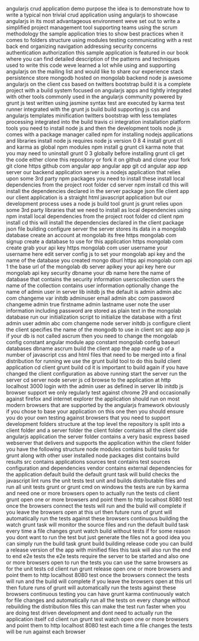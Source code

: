 angularjs crud application demo purpose the idea is to demonstrate how to write a typical non trivial crud application using angularjs to showcase angularjs in its most advantageous environment weve set out to write a simplified project management tool supporting teams using the scrum methodology the sample application tries to show best practices when it comes to folders structure using modules testing communicating with a rest back end organizing navigation addressing security concerns authentication authorization this sample application is featured in our book where you can find detailed description of the patterns and techniques used to write this code weve learned a lot while using and supporting angularjs on the mailing list and would like to share our experience stack persistence store mongodb hosted on mongolab backend node js awesome angularjs on the client css based on twitters bootstrap build it is a complete project with a build system focused on angularjs apps and tightly integrated with other tools commonly used in the angularjs community powered by grunt js test written using jasmine syntax test are executed by karma test runner integrated with the grunt js build build supporting js css and angularjs templates minification twitters bootstrap with less templates processing integrated into the build travis ci integration installation platform tools you need to install node js and then the development tools node js comes with a package manager called npm for installing nodejs applications and libraries install node js requires node js version 0 8 4 install grunt cli and karma as global npm modules npm install g grunt cli karma note that you may need to uninstall grunt 0 3 globally before installing grunt cli get the code either clone this repository or fork it on github and clone your fork git clone https github com angular app angular app git cd angular app app server our backend application server is a nodejs application that relies upon some 3rd party npm packages you need to install these install local dependencies from the project root folder cd server npm install cd this will install the dependencies declared in the server package json file client app our client application is a straight html javascript application but our development process uses a node js build tool grunt js grunt relies upon some 3rd party libraries that we need to install as local dependencies using npm install local dependencies from the project root folder cd client npm install cd this will install the dependencies declared in the client package json file building configure server the server stores its data in a mongolab database create an account at mongolab its free https mongolab com signup create a database to use for this application https mongolab com create grab your api key https mongolab com user username your username here edit server config js to set your mongolab api key and the name of the database you created mongo dburl https api mongolab com api 1 the base url of the mongolab db server apikey your api key here our mongolab api key security dbname your db name here the name of database that contains the security information userscollection users the name of the collection contains user information optionally change the name of admin user in server lib initdb js the default is admin admin abc com changeme var initdb adminuser email admin abc com password changeme admin true firstname admin lastname user note the user information including password are stored as plain text in the mongolab database run our initialization script to initialize the database with a first admin user admin abc com changeme node server initdb js configure client the client specifies the name of the mongodb to use in client src app app js if your db is not called ascrum then you need to change the mongolab config constant angular module app constant mongolab config baseurl databases dbname ascrum build the client app the app made up of a number of javascript css and html files that need to be merged into a final distribution for running we use the grunt build tool to do this build client application cd client grunt build cd it is important to build again if you have changed the client configuration as above running start the server run the server cd server node server js cd browse to the application at http localhost 3000 login with the admin user as defined in server lib initdb js browser support we only regularly test against chrome 29 and occasionally against firefox and internet explorer the application should run on most modern browsers that are supported by the angularjs framework obviously if you chose to base your application on this one then you should ensure you do your own testing against browsers that you need to support development folders structure at the top level the repository is split into a client folder and a server folder the client folder contains all the client side angularjs application the server folder contains a very basic express based webserver that delivers and supports the application within the client folder you have the following structure node modules contains build tasks for grunt along with other user installed node packages dist contains build results src contains applications sources test contains test sources configuration and dependencies vendor contains external dependencies for the application default build the default grunt task will build checks the javascript lint runs the unit tests test unit and builds distributable files and run all unit tests grunt or grunt cmd on windows the tests are run by karma and need one or more browsers open to actually run the tests cd client grunt open one or more browsers and point them to http localhost 8080 test once the browsers connect the tests will run and the build will complete if you leave the browsers open at this url then future runs of grunt will automatically run the tests against these browsers continuous building the watch grunt task will monitor the source files and run the default build task every time a file changes grunt watch build without tests if for some reason you dont want to run the test but just generate the files not a good idea you can simply run the build task grunt build building release code you can build a release version of the app with minified files this task will also run the end to end e2e tests the e2e tests require the server to be started and also one or more browsers open to run the tests you can use the same browsers as for the unit tests cd client run grunt release open one or more browsers and point them to http localhost 8080 test once the browsers connect the tests will run and the build will complete if you leave the browsers open at this url then future runs of grunt will automatically run the tests against these browsers continuous testing you can have grunt karma continuously watch for file changes and automatically run all the tests on every change without rebuilding the distribution files this can make the test run faster when you are doing test driven development and dont need to actually run the application itself cd client run grunt test watch open one or more browsers and point them to http localhost 8080 test each time a file changes the tests will be run against each browser